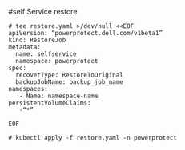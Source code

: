 #self Service restore

	# tee restore.yaml >/dev/null <<EOF
	apiVersion: “powerprotect.dell.com/v1beta1”
	kind: RestoreJob
	metadata:
	  name: selfservice
	  namespace: powerprotect
	spec:
	  recoverType: RestoreToOriginal
	  backupJobName: backup_job_name
	namespaces:
	   - Name: namespace-name
	persistentVolumeClaims:
	   -“*”
	   
	EOF

	# kubectl apply -f restore.yaml -n powerprotect 
